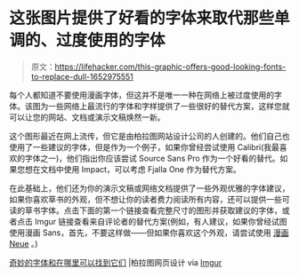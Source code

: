 # 这张图片提供了好看的字体来取代那些单调的、过度使用的字体

> 原文：<https://lifehacker.com/this-graphic-offers-good-looking-fonts-to-replace-dull-1652975551>

每个人都知道不要使用漫画字体，但这并不是唯一一种在网络上被过度使用的字体。该图为一些网络上最流行的字体和字样提供了一些很好的替代方案，这样您就可以让您的网站、文档或演示文稿焕然一新。



这个图形最近在网上流传，但它是由柏拉图网站设计公司的人创建的。他们自己也使用了一些建议的字体，但是作为一个例子，如果你曾经尝试使用 Calibri(我最喜欢的字体之一)，他们指出你应该尝试 Source Sans Pro 作为一个好看的替代。如果您想在文档中使用 Impact，可以考虑 Fjalla One 作为替代方案。

在此基础上，他们还为你的演示文稿或网络文档提供了一些外观优雅的字体建议，如果你喜欢草书的外观，但不想让你的读者费力阅读所有内容，还可以提供一些可读的草书字体。点击下面的第一个链接查看完整尺寸的图形并获取建议的字体，或者点击 Imgur 链接查看来自评论者的替代方案(例如，有人建议，如果你曾经试图使用漫画 Sans，首先，不要这样做——但如果你喜欢这个外观，请尝试使用 [漫画 Neue](http://comicneue.com/) 。)

[奇妙的字体和在哪里可以找到它们](http://platowebdesign.com/articles/fonts/) |柏拉图网页设计 via [Imgur](http://imgur.com/gallery/9oSyHl8)